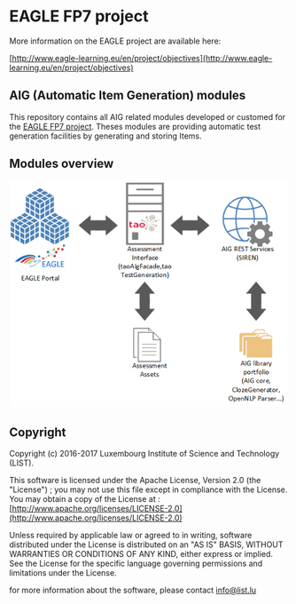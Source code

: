 # EAGLE FP7 project
More information on the EAGLE project are available here:

[http://www.eagle-learning.eu/en/project/objectives](http://www.eagle-learning.eu/en/project/objectives)

## AIG (Automatic Item Generation) modules
This repository contains all AIG related modules developed or customed for the [EAGLE FP7 project](http://www.eagle-learning.eu/en/project/objectives). Theses modules are providing automatic test generation facilities by generating and storing Items.

## Modules overview
![Modules overview](aig_modules_overview.png)

## Copyright
  Copyright (c) 2016-2017  Luxembourg Institute of Science and Technology (LIST).
  
  This software is licensed under the Apache License, Version 2.0 (the "License") ; you
  may not use this file except in compliance with the License. You may obtain a copy of the License
  at : [http://www.apache.org/licenses/LICENSE-2.0](http://www.apache.org/licenses/LICENSE-2.0)
  
  Unless required by applicable law or agreed to in writing, software distributed under the License
  is distributed on an "AS IS" BASIS, WITHOUT WARRANTIES OR CONDITIONS OF ANY KIND, either express
  or implied. See the License for the specific language governing permissions and limitations under
  the License.
  
  for more information about the software, please contact [info@list.lu](mailto:info@list.lu)
 

